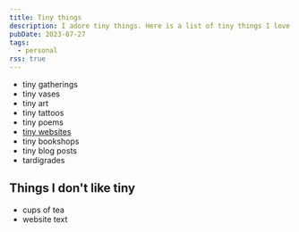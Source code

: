 ```yaml
---
title: Tiny things
description: I adore tiny things. Here is a list of tiny things I love.
pubDate: 2023-07-27
tags:
  - personal
rss: true
---
```


- tiny gatherings
- tiny vases
- tiny art
- tiny tattoos
- tiny poems
- [tiny websites](https://1mb.club/)
- tiny bookshops
- tiny blog posts
- tardigrades

## Things I don't like tiny
- cups of tea
- website text